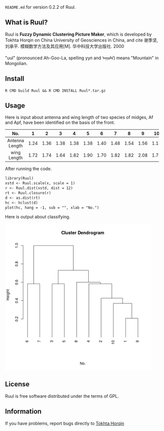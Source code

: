 `README.md` for version 0.2.2 of Ruul.

## What is Ruul? ##

Ruul is **Fuzzy Dynamic Clustering Picture Maker**, 
which is developed by Tokhta Horqin on China University of Geosciences in China, 
and cite 谢季坚, 刘承平. 模糊数学方法及其应用[M]. 华中科技大学出版社. 2000

"uul" (pronounced Ah-Goo-La, spelling уул and ᠠᠭᠤᠯᠠ) means "Mountain" in Mongolian.

## Install ##

    R CMD build Ruul && R CMD INSTALL Ruul*.tar.gz

## Usage ##

Here is input about antenna and wing length of two species of midges, 
Af and Apf, have been identified on the basis of the front.

|        No.     |  1   |  2   |  3   |  4   |  5   |  6   |  7   |  8   |  9   | 10   |
|:--------------:| ---- | ---- | ---- | ---- |----- |----- | ---- | ---- | ---- | ---- |
| Antenna Length | 1.24 | 1.36 | 1.38 | 1.38 | 1.38 | 1.40 | 1.48 | 1.54 | 1.56 | 1.14 |
|   wing Length  | 1.72 | 1.74 | 1.64 | 1.82 | 1.90 | 1.70 | 1.82 | 1.82 | 2.08 | 1.78 |

After running the code.

    library(Ruul)
    xstd <- Ruul.scale(x, scale = 1)
    r <- Ruul.dist(xstd, dist = 12)
    rt <- Ruul.closure(r)
    d <- as.dist(rt)
    hc <- hclust(d)
    plot(hc, hang = -1, sub = "", xlab = "No.")

Here is output about classifying.

![demo](demo.bmp)

## License ##

Ruul is free software distributed under the terms of GPL.

## Information ##

If you have problems, report bugs directly to [Tokhta Horqin](tokhta@outlook.com)

